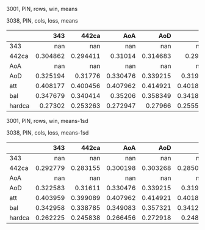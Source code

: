 3001, PIN, rows, win, means

3038, PIN, cols, loss, means

|        |        343 |      442ca |        AoA |        AoD |        att |        bal |     hardca |
|:-------|-----------:|-----------:|-----------:|-----------:|-----------:|-----------:|-----------:|
| 343    | nan        | nan        | nan        | nan        | nan        | nan        | nan        |
| 442ca  |   0.304862 |   0.294411 |   0.31014  |   0.314683 |   0.2962   |   0.305427 |   0.303121 |
| AoA    | nan        | nan        | nan        | nan        | nan        | nan        | nan        |
| AoD    |   0.325194 |   0.31776  |   0.330476 |   0.339215 |   0.31941  |   0.325601 |   0.322908 |
| att    |   0.408177 |   0.400456 |   0.407962 |   0.414921 |   0.401822 |   0.407339 |   0.405681 |
| bal    |   0.347679 |   0.340414 |   0.35206  |   0.358349 |   0.341881 |   0.34726  |   0.346595 |
| hardca |   0.27302  |   0.253263 |   0.272947 |   0.27966  |   0.255535 |   0.273959 |   0.26107  |

3001, PIN, rows, win, means-1sd

3038, PIN, cols, loss, means-1sd

|        |        343 |      442ca |        AoA |        AoD |        att |        bal |     hardca |
|:-------|-----------:|-----------:|-----------:|-----------:|-----------:|-----------:|-----------:|
| 343    | nan        | nan        | nan        | nan        | nan        | nan        | nan        |
| 442ca  |   0.292779 |   0.283155 |   0.300198 |   0.303268 |   0.285054 |   0.293227 |   0.291882 |
| AoA    | nan        | nan        | nan        | nan        | nan        | nan        | nan        |
| AoD    |   0.322583 |   0.31611  |   0.330476 |   0.339215 |   0.31941  |   0.322619 |   0.322908 |
| att    |   0.403959 |   0.399089 |   0.407962 |   0.414921 |   0.401822 |   0.4017   |   0.405681 |
| bal    |   0.342958 |   0.338785 |   0.349083 |   0.357321 |   0.341277 |   0.341221 |   0.34629  |
| hardca |   0.262225 |   0.245838 |   0.266456 |   0.272918 |   0.24841  |   0.263196 |   0.253848 |

